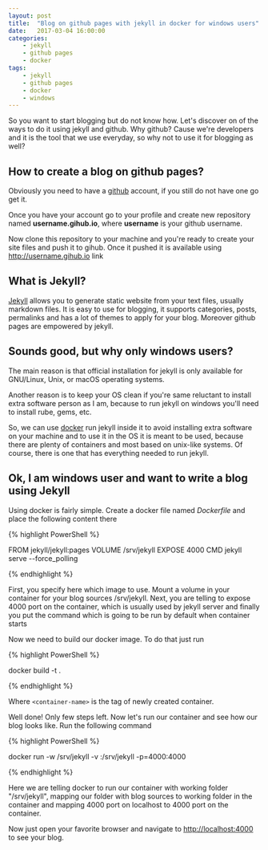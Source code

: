```yaml
---
layout: post
title:  "Blog on github pages with jekyll in docker for windows users"
date:   2017-03-04 16:00:00
categories: 
    - jekyll
    - github pages
    - docker
tags: 
    - jekyll
    - github pages
    - docker
    - windows
---
```


So you want to start blogging but do not know how. Let's discover on of the ways to do it using jekyll and github. Why github? Cause we're developers and it is the tool that we use everyday, so why not to use it for blogging as well?


## How to create a blog on github pages?

Obviously you need to have a [github](https://gihub.com) account, if you still do not have one go get it.

Once you have your account go to your profile and create new repository named <b>username.gihub.io</b>, where <b>username</b> is your github username.

Now clone this repository to your machine and you're ready to create your site files and push it to gihub. Once it pushed it is available using http://username.gihub.io link


## What is Jekyll?

[Jekyll](http://jekyllrb.com) allows you to generate static website from your text files, usually markdown files. It is easy to use for blogging, it supports categories, posts, permalinks and has a lot of themes to apply for your blog. Moreover github pages are empowered by jekyll.

## Sounds good, but why only windows users?

The main reason is that official installation for jekyll is only available for GNU/Linux, Unix, or macOS operating systems. 

Another reason is to keep your OS clean if you're same reluctant to install extra software person as I am, because to run jekyll on windows you'll need to install rube, gems, etc.

So, we can use [docker](https://docker.com) run jekyll inside it to avoid installing extra software on your machine and to use it in the OS it is meant to be used, because there are plenty of containers and most based on unix-like systems. Of course, there is one that has everything needed to run jekyll.

## Ok, I am windows user and want to write a blog using Jekyll

Using docker is  fairly simple. Create a docker file named <i>Dockerfile</i> and place the following content there

{% highlight PowerShell %}

FROM jekyll/jekyll:pages
VOLUME /srv/jekyll
EXPOSE 4000
CMD jekyll serve --force_polling

{% endhighlight %}

First, you specify here which image to use. Mount a volume in your container for your blog sources /srv/jekyll. Next, you are telling to expose 4000 port on the container, which is usually used by jekyll server and finally you put the command which is going to be run by default when container starts

Now we need to build our docker image. To do that just run

{% highlight PowerShell %}

docker build -t <container-name> .

{% endhighlight %}

Where `<container-name>` is the tag of newly created container.

Well done! Only few steps left. Now let's run our container and see how our blog looks like. Run the following command

{% highlight PowerShell %}

 docker run -w /srv/jekyll -v <absolute-path-to-folder>:/srv/jekyll -p=4000:4000 <container-name>

{% endhighlight %}

Here we are telling docker to run our container with working folder "/srv/jekyll", mapping our folder with blog sources to working folder in the container and mapping 4000 port on localhost to 4000 port on the container.

Now just open your favorite browser and navigate to [http://localhost:4000](http://localhost:4000) to see your blog.